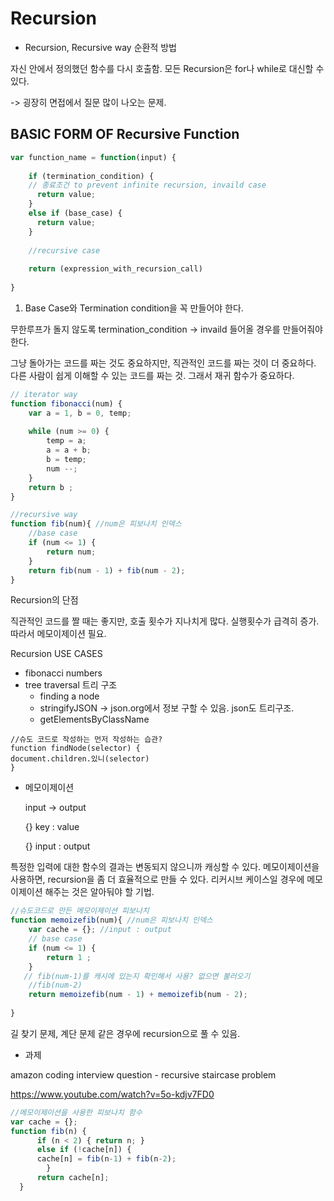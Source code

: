 # Recursion

- Recursion, Recursive way 순환적 방법

자신 안에서 정의했던 함수를 다시 호출함. 모든 Recursion은 for나 while로 대신할 수 있다.

-> 굉장히 면접에서 질문 많이 나오는 문제. 

## BASIC FORM OF Recursive Function

```javascript
var function_name = function(input) {
    
    if (termination_condition) { 
    // 종료조건 to prevent infinite recursion, invaild case
      return value;
    }
    else if (base_case) {
      return value;
    }
    
    //recursive case
    
    return (expression_with_recursion_call)   
    
}


```

1. Base Case와 Termination condition을 꼭 만들어야 한다.

무한루프가 돌지 않도록 termination_condition -> invaild 들어올 경우를 만들어줘야 한다.

그냥 돌아가는 코드를 짜는 것도 중요하지만, 직관적인 코드를 짜는 것이 더 중요하다. 다른 사람이 쉽게 이해할 수 있는 코드를 짜는 것. 그래서 재귀 함수가 중요하다.

```javascript
// iterator way
function fibonacci(num) {
    var a = 1, b = 0, temp;
    
    while (num >= 0) {
        temp = a;
        a = a + b;
        b = temp;
        num --;
    }
    return b ;
}
```

```javascript
//recursive way
function fib(num){ //num은 피보나치 인덱스
    //base case
    if (num <= 1) {
        return num;
    }
    return fib(num - 1) + fib(num - 2);
}
```



Recursion의 단점

직관적인 코드를 짤 때는 좋지만, 호출 횟수가 지나치게 많다. 실행횟수가 급격히 증가. 따라서 메모이제이션 필요.



Recursion USE CASES 

- fibonacci numbers
- tree traversal 트리 구조
  - finding a node
  - stringifyJSON -> json.org에서 정보 구할 수 있음. json도 트리구조. 
  - getElementsByClassName



```
//슈도 코드로 작성하는 먼저 작성하는 습관?
function findNode(selector) { 
document.children.있니(selector)
}
```



- 메모이제이션

  input -> output 

   {} key : value

   {} input : output

특정한 입력에 대한 함수의 결과는 변동되지 않으니까 캐싱할 수 있다. 메모이제이션을 사용하면, recursion을 좀 더 효율적으로 만들 수 있다. 리커시브 케이스일 경우에 메모이제이션 해주는 것은 알아둬야 할 기법.

```javascript
//슈도코드로 만든 메모이제이션 피보나치
function memoizefib(num){ //num은 피보나치 인덱스
    var cache = {}; //input : output
    // base case
    if (num <= 1) {
        return 1 ;
    }
   // fib(num-1)를 캐시에 있는지 확인해서 사용? 없으면 불러오기
    //fib(num-2)    
    return memoizefib(num - 1) + memoizefib(num - 2);
    
}
```



길 찾기 문제, 계단 문제 같은 경우에 recursion으로 풀 수 있음.



- 과제

amazon coding interview question - recursive staircase problem

https://www.youtube.com/watch?v=5o-kdjv7FD0

```javascript
//메모이제이션을 사용한 피보나치 함수
var cache = {};
function fib(n) {
      if (n < 2) { return n; }
      else if (!cache[n]) {
      cache[n] = fib(n-1) + fib(n-2);
        }
      return cache[n];
  }

```



